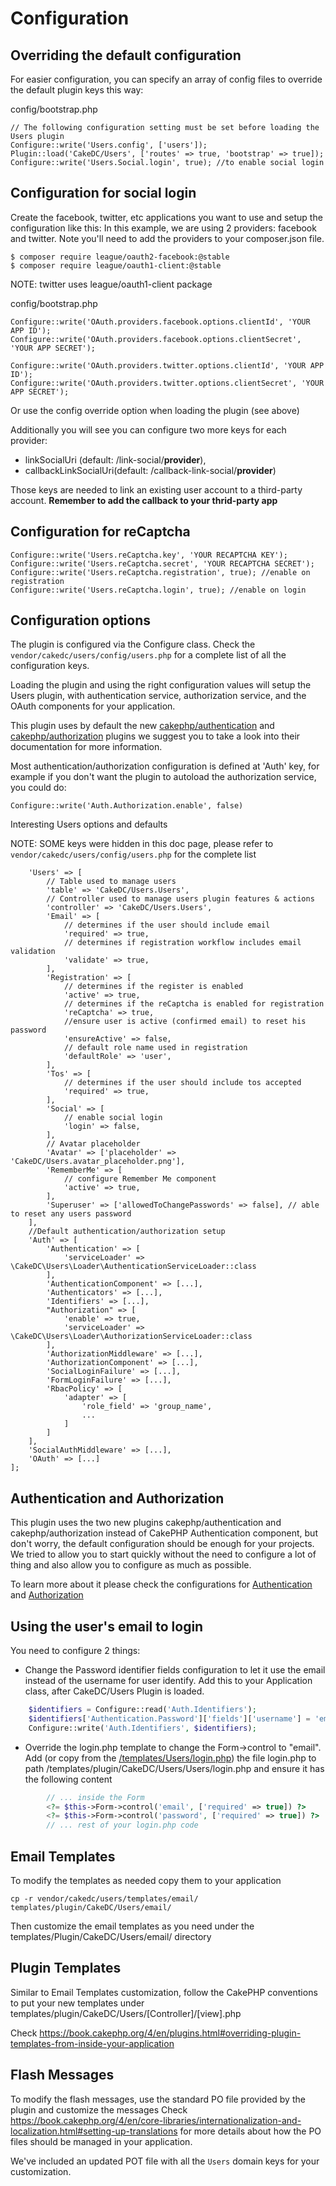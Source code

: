 Configuration
=============

Overriding the default configuration
-------------------------

For easier configuration, you can specify an array of config files to override the default plugin keys this way:

config/bootstrap.php
```
// The following configuration setting must be set before loading the Users plugin
Configure::write('Users.config', ['users']);
Plugin::load('CakeDC/Users', ['routes' => true, 'bootstrap' => true]);
Configure::write('Users.Social.login', true); //to enable social login
```

Configuration for social login
---------------------

Create the facebook, twitter, etc applications you want to use and setup the configuration like this:
In this example, we are using 2 providers: facebook and twitter. Note you'll need to add the providers to
your composer.json file.

```
$ composer require league/oauth2-facebook:@stable
$ composer require league/oauth1-client:@stable
```

NOTE: twitter uses league/oauth1-client package

config/bootstrap.php
```
Configure::write('OAuth.providers.facebook.options.clientId', 'YOUR APP ID');
Configure::write('OAuth.providers.facebook.options.clientSecret', 'YOUR APP SECRET');

Configure::write('OAuth.providers.twitter.options.clientId', 'YOUR APP ID');
Configure::write('OAuth.providers.twitter.options.clientSecret', 'YOUR APP SECRET');
```

Or use the config override option when loading the plugin (see above)

Additionally you will see you can configure two more keys for each provider:

* linkSocialUri (default: /link-social/**provider**),
* callbackLinkSocialUri(default: /callback-link-social/**provider**)

Those keys are needed to link an existing user account to a third-party account. **Remember to add the callback to your thrid-party app** 

Configuration for reCaptcha
---------------------
```
Configure::write('Users.reCaptcha.key', 'YOUR RECAPTCHA KEY');
Configure::write('Users.reCaptcha.secret', 'YOUR RECAPTCHA SECRET');
Configure::write('Users.reCaptcha.registration', true); //enable on registration
Configure::write('Users.reCaptcha.login', true); //enable on login
```


Configuration options
---------------------

The plugin is configured via the Configure class. Check the `vendor/cakedc/users/config/users.php`
for a complete list of all the configuration keys.

Loading the plugin and using the right configuration values will setup the Users plugin,
with authentication service, authorization service, and the OAuth components for your application.

This plugin uses by default the new [cakephp/authentication](https://github.com/cakephp/authentication)
and [cakephp/authorization](https://github.com/cakephp/authorization) plugins we suggest you to take a look
into their documentation for more information.

Most authentication/authorization configuration is defined at 'Auth' key, for example
if you don't want the plugin to autoload the authorization service, you could do:

```
Configure::write('Auth.Authorization.enable', false)
```

Interesting Users options and defaults

NOTE: SOME keys were hidden in this doc page, please refer to `vendor/cakedc/users/config/users.php` for the complete list

```
    'Users' => [
        // Table used to manage users
        'table' => 'CakeDC/Users.Users',
        // Controller used to manage users plugin features & actions
        'controller' => 'CakeDC/Users.Users',
        'Email' => [
            // determines if the user should include email
            'required' => true,
            // determines if registration workflow includes email validation
            'validate' => true,
        ],
        'Registration' => [
            // determines if the register is enabled
            'active' => true,
            // determines if the reCaptcha is enabled for registration
            'reCaptcha' => true,
            //ensure user is active (confirmed email) to reset his password
            'ensureActive' => false,
            // default role name used in registration
            'defaultRole' => 'user',
        ],
        'Tos' => [
            // determines if the user should include tos accepted
            'required' => true,
        ],
        'Social' => [
            // enable social login
            'login' => false,
        ],
        // Avatar placeholder
        'Avatar' => ['placeholder' => 'CakeDC/Users.avatar_placeholder.png'],
        'RememberMe' => [
            // configure Remember Me component
            'active' => true,
        ],
        'Superuser' => ['allowedToChangePasswords' => false], // able to reset any users password
    ],
    //Default authentication/authorization setup
    'Auth' => [
        'Authentication' => [
            'serviceLoader' => \CakeDC\Users\Loader\AuthenticationServiceLoader::class
        ],
        'AuthenticationComponent' => [...],
        'Authenticators' => [...],
        'Identifiers' => [...],
        "Authorization" => [
            'enable' => true,
            'serviceLoader' => \CakeDC\Users\Loader\AuthorizationServiceLoader::class
        ],
        'AuthorizationMiddleware' => [...],
        'AuthorizationComponent' => [...],
        'SocialLoginFailure' => [...],
        'FormLoginFailure' => [...],
        'RbacPolicy' => [
            'adapter' => [
                'role_field' => 'group_name',
                ...
            ]
        ]
    ],
    'SocialAuthMiddleware' => [...],
    'OAuth' => [...]
];

```

Authentication and Authorization
--------------------------------

This plugin uses the two new plugins cakephp/authentication and cakephp/authorization instead of
CakePHP Authentication component, but don't worry, the default configuration should be enough for your
projects. We tried to allow you to start quickly without the need to configure a lot of thing and also
allow you to configure as much as possible.

To learn more about it please check the configurations for [Authentication](Authentication.md) and [Authorization](Authorization.md)

## Using the user's email to login

You need to configure 2 things:

* Change the Password identifier fields configuration to let it use the email instead of the username for user identify. Add this to your Application class, after CakeDC/Users Plugin is loaded.

```php
    $identifiers = Configure::read('Auth.Identifiers');
    $identifiers['Authentication.Password']['fields']['username'] = 'email';
    Configure::write('Auth.Identifiers', $identifiers);
```

* Override the login.php template to change the Form->control to "email". 
Add (or copy from the [/templates/Users/login.php](../../templates/Users/login.php)) the file login.php to path /templates/plugin/CakeDC/Users/Users/login.php 
and ensure it has the following content

```php
        // ... inside the Form
        <?= $this->Form->control('email', ['required' => true]) ?>
        <?= $this->Form->control('password', ['required' => true]) ?>
        // ... rest of your login.php code
```




Email Templates
---------------

To modify the templates as needed copy them to your application

```
cp -r vendor/cakedc/users/templates/email/ templates/plugin/CakeDC/Users/email/
```

Then customize the email templates as you need under the templates/Plugin/CakeDC/Users/email/ directory

Plugin Templates
---------------

Similar to Email Templates customization, follow the CakePHP conventions to put your new templates under
templates/plugin/CakeDC/Users/[Controller]/[view].php

Check https://book.cakephp.org/4/en/plugins.html#overriding-plugin-templates-from-inside-your-application

Flash Messages
---------------

To modify the flash messages, use the standard PO file provided by the plugin and customize the messages
Check https://book.cakephp.org/4/en/core-libraries/internationalization-and-localization.html#setting-up-translations
for more details about how the PO files should be managed in your application.

We've included an updated POT file with all the `Users` domain keys for your customization.
